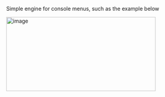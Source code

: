 Simple engine for console menus, such as the example below

<img width="398" height="198" alt="image" src="https://github.com/user-attachments/assets/14b2aced-28ad-44dc-a70b-07a3b3e795f1" />
